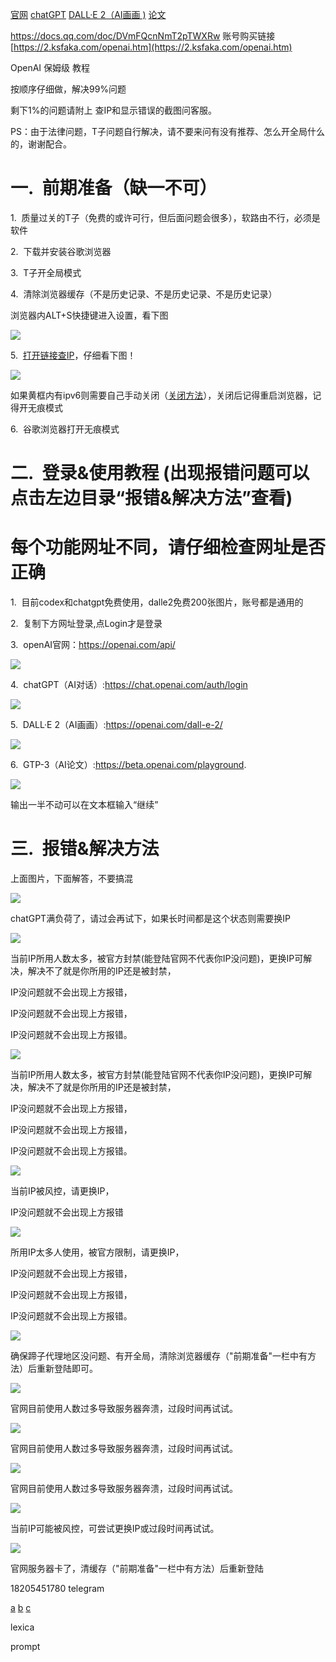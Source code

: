 [官网](https://openai.com/api/)
[chatGPT]( https://chat.openai.com/auth/login)
[DALL·E 2（AI画画  )](https://openai.com/dall-e-2/)
[论文 ](https://beta.openai.com/playground)

https://docs.qq.com/doc/DVmFQcnNmT2pTWXRw
账号购买链接[https://2.ksfaka.com/openai.htm](https://2.ksfaka.com/openai.htm)

OpenAI 保姆级 教程

按顺序仔细做，解决99%问题

剩下1%的问题请附上 查IP和显示错误的截图问客服。

PS：由于法律问题，T子问题自行解决，请不要来问有没有推荐、怎么开全局什么的，谢谢配合。

# 一.  前期准备（缺一不可）

1.  质量过关的T子（免费的或许可行，但后面问题会很多），软路由不行，必须是软件

2.  下载并安装谷歌浏览器

3.  T子开全局模式

4.  清除浏览器缓存（不是历史记录、不是历史记录、不是历史记录）

浏览器内ALT+S快捷键进入设置，看下图



![](https://docimg3.docs.qq.com/image/AgAABsD8ipV7Eh-4XAxLpK2zIQ2zuGDR.png?w=1600&h=594)

5.  [打开链接查IP](https://www.ip138.com/)，仔细看下图！

![](https://docimg3.docs.qq.com/image/AgAABsD8ipVMQPAc1FdAOrtPqJQTg-od.png?w=1344&h=452)

如果黄框内有ipv6则需要自己手动关闭（[关闭方法](https://guanjia.qq.com/web_clinic/s7/1630.html)），关闭后记得重启浏览器，记得开无痕模式

6.  谷歌浏览器打开无痕模式

# 二.  登录&使用教程 (出现报错问题可以点击左边目录“报错&解决方法”查看)

# 每个功能网址不同，请仔细检查网址是否正确

1.  目前codex和chatgpt免费使用，dalle2免费200张图片，账号都是通用的

2.  复制下方网址登录,点Login才是登录

3.  openAI官网：https://openai.com/api/

![](https://docimg3.docs.qq.com/image/AgAABsD8ipXSMQFiPV9PPJ6-cpsNra5Q.png?w=944&h=554)

4.  chatGPT（AI对话）:https://chat.openai.com/auth/login

![](https://docimg3.docs.qq.com/image/AgAABsD8ipWbWCKyt7JKtIfFqRszR6Wi.png?w=1600&h=846)

5.  DALL·E 2（AI画画）:https://openai.com/dall-e-2/

![](https://docimg3.docs.qq.com/image/AgAABsD8ipX67QcezCBDH7UikQHn5Wcr.png?w=1600&h=846)

6.  GTP-3（AI论文）:https://beta.openai.com/playground.

![](https://docimg3.docs.qq.com/image/AgAABsD8ipWt7TZd4zJPUqh9ScISkQHf.png?w=1600&h=811)

输出一半不动可以在文本框输入“继续”

# 三.  报错&解决方法

上面图片，下面解答，不要搞混

![](https://docimg1.docs.qq.com/image/AgAABsD8ipWh_-8cuAZJS6Rs5Z3S4OGB.jpeg?w=1915&h=930)

chatGPT满负荷了，请过会再试下，如果长时间都是这个状态则需要换IP

![](https://docimg1.docs.qq.com/image/AgAABsD8ipUKv4hJYnBAzKuWLhVbVqsq.jpeg?w=782&h=633)

当前IP所用人数太多，被官方封禁(能登陆官网不代表你IP没问题)，更换IP可解决，解决不了就是你所用的IP还是被封禁，

IP没问题就不会出现上方报错，

IP没问题就不会出现上方报错，

IP没问题就不会出现上方报错。

![](https://docimg3.docs.qq.com/image/AgAABsD8ipVIFBqNDSBNR6EmCCuwafvv.jpeg?w=1600&h=1200)

当前IP所用人数太多，被官方封禁(能登陆官网不代表你IP没问题)，更换IP可解决，解决不了就是你所用的IP还是被封禁，

IP没问题就不会出现上方报错，

IP没问题就不会出现上方报错，

IP没问题就不会出现上方报错。

![](https://docimg3.docs.qq.com/image/AgAABsD8ipUjHUhH-19Pg7qZpHr5LQft.jpeg?imageMogr2/thumbnail/1600x%3E/ignore-error/1)

当前IP被风控，请更换IP，

IP没问题就不会出现上方报错

![](https://docimg3.docs.qq.com/image/AgAABsD8ipX5CzOeHLtETqlfTzhMF0Qw.png?w=955&h=114)

所用IP太多人使用，被官方限制，请更换IP，

IP没问题就不会出现上方报错，

IP没问题就不会出现上方报错，

IP没问题就不会出现上方报错。

![](https://docimg3.docs.qq.com/image/AgAABsD8ipWyIZw7O_FAAICLbH1j1IX8.png?w=713&h=313)

确保蹄子代理地区没问题、有开全局，清除浏览器缓存（"前期准备"一栏中有方法）后重新登陆即可。

![](https://docimg3.docs.qq.com/image/AgAABsD8ipWhpCvpRk9Eh7eGssBunTep.png?w=1089&h=233)

官网目前使用人数过多导致服务器奔溃，过段时间再试试。

![](https://docimg3.docs.qq.com/image/AgAABsD8ipXMuul2rB9Jfo1Nx5Bd7fF_.png?w=1345&h=803)

官网目前使用人数过多导致服务器奔溃，过段时间再试试。

![](https://docimg3.docs.qq.com/image/AgAABsD8ipWFJqGGbzZLmJS2szLkja1g.png?w=699&h=464)

官网目前使用人数过多导致服务器奔溃，过段时间再试试。

![](https://docimg3.docs.qq.com/image/AgAABsD8ipVHP8v0kPFDAYToIzji7Dad.png?w=1308&h=621)

当前IP可能被风控，可尝试更换IP或过段时间再试试。

![](https://docimg3.docs.qq.com/image/AgAABsD8ipVLOQfneKBBtL94RsgwGyDb.jpeg?w=568&h=299)

官网服务器卡了，清缓存（"前期准备"一栏中有方法）后重新登陆



18205451780
telegram

[a](https://www.luckydesigner.space/privacy-search-how-to-do/)
[b](https://t.me/FreeSGKbot)
[c](https://privacy.aiuys.com/)



lexica

prompt